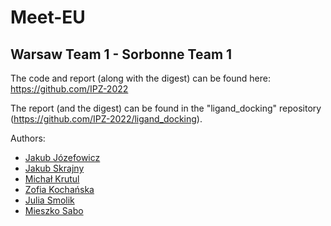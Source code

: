 # Meet-EU

## Warsaw Team 1 - Sorbonne Team 1

The code and report (along with the digest) can be found here: https://github.com/IPZ-2022 

The report (and the digest) can be found in the "ligand_docking" repository (https://github.com/IPZ-2022/ligand_docking). 

Authors:
* [Jakub Józefowicz](https://github.com/kuben-joz)
* [Jakub Skrajny](https://github.com/kskrajny)
* [Michał Krutul](https://github.com/crewtool)
* [Zofia Kochańska](https://github.com/zofiakk)
* [Julia Smolik](https://github.com/juliasmolik)
* [Mieszko Sabo](https://github.com/mieszkosabo)

